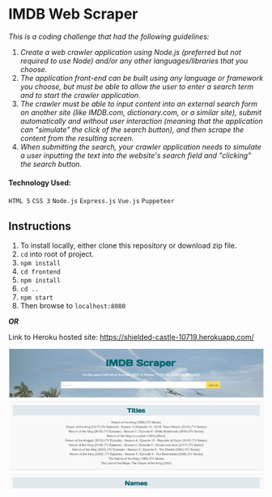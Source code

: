 # IMDB Web Scraper

*This is a coding challenge that had the following guidelines:*
1. *Create a web crawler application using Node.js (preferred but not required to use Node) and/or any other languages/libraries that you choose.*
2. *The application front-end can be built using any language or framework you choose, but must be able to allow the user to enter a search term and to start the crawler application.*
3. *The crawler must be able to input content into an external search form on another site (like IMDB.com, dictionary.com, or a similar site), submit automatically and without user interaction (meaning that the application can "simulate" the click of the search button), and then scrape the content from the resulting screen.*
4. *When submitting the search, your crawler application needs to simulate a user inputting the text into the website's search field and "clicking" the search button.*


#### Technology Used:

`HTML 5` `CSS 3` `Node.js` `Express.js` `Vue.js` `Puppeteer`

## Instructions

1. To install locally, either clone this repository or download zip file.
2. `cd` into root of project.
3. `npm install`
4. `cd frontend`
5. `npm install`
6. `cd ..`
7. `npm start`
8. Then browse to `localhost:8080`

***OR***

Link to Heroku hosted site: https://shielded-castle-10719.herokuapp.com/

![IMDB Scraper Screen Shot](screenshot.jpg)